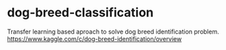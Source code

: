 # dog-breed-classification
Transfer learning based aproach to solve dog breed identification problem.  
https://www.kaggle.com/c/dog-breed-identification/overview
